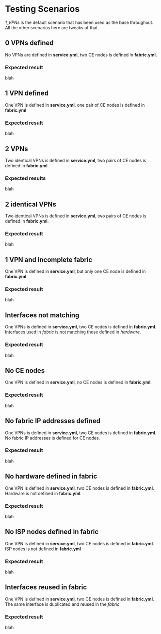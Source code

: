 # Testing Scenarios

*1_VPNs* is the default scenario that has been used as the base throughout. All the other scenarios here are tweaks of that.

## 0 VPNs defined
No VPNs are defined in **service.yml**, two CE nodes is defined in **fabric.yml**.

### Expected result
blah

## 1 VPN defined
One VPN is defined in **service.yml**, one pair of CE nodes is defined in **fabric.yml**.

### Expected result
blah

## 2 VPNs
Two identical VPNs is defined in **service.yml**, two pairs of CE nodes is defined in **fabric.yml**.

### Expected results
blah

## 2 identical VPNs
Two identical VPNs is defined in **service.yml**, two pairs of CE nodes is defined in **fabric.yml**.

### Expected result
blah

## 1 VPN and incomplete fabric
One VPN is defined in **service.yml**, but only one CE node is defined in **fabric.yml**.

### Expected result
blah

## Interfaces not matching
One VPNs is defined in **service.yml**, two CE nodes is defined in **fabric.yml**. Interfaces used in *fabric* is not matching those defined in *hardware*.

### Expected result
blah

## No CE nodes
One VPN is defined in **service.yml**, no CE nodes is defined in **fabric.yml**.

### Expected result
blah

## No fabric IP addresses defined
One VPNs is defined in **service.yml**, two CE nodes is defined in **fabric.yml**. No fabric IP addresses is defined for CE nodes.

### Expected result
blah

## No hardware defined in fabric
One VPN is defined in **service.yml**, two CE nodes is defined in **fabric.yml**. Hardware is not defined in **fabric.yml**.

### Expected result
blah

## No ISP nodes defined in fabric
One VPN is defined in **service.yml**, two  CE nodes is defined in **fabric.yml**. ISP nodes is not defined in **fabric.yml**

### Expected result
blah

## Interfaces reused in fabric
One VPN is defined in **service.yml**, two CE nodes is defined in **fabric.yml**. The same interface is duplicated and reused in the *fabric*

### Expected result
blah